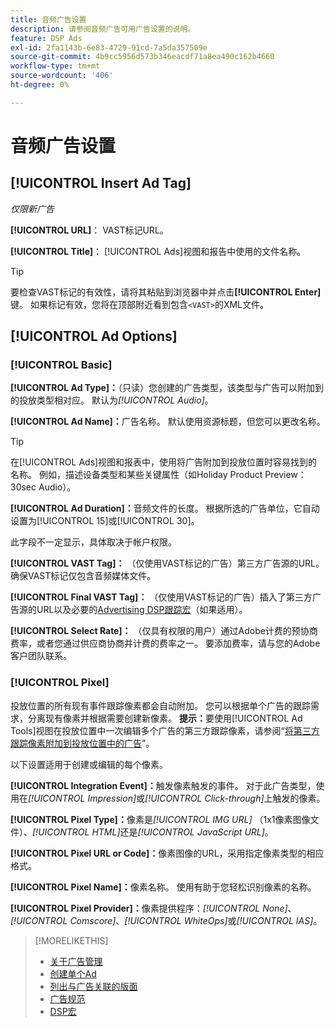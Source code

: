```yaml
---
title: 音频广告设置
description: 请参阅音频广告可用广告设置的说明。
feature: DSP Ads
exl-id: 2fa1143b-6e83-4729-91cd-7a5da357509e
source-git-commit: 4b9cc5956d573b346eacdf71a8ea490c162b4660
workflow-type: tm+mt
source-wordcount: '406'
ht-degree: 0%

---
```


# 音频广告设置

## [!UICONTROL Insert Ad Tag]

*仅限新广告*

**[!UICONTROL URL]**： VAST标记URL。

**[!UICONTROL Title]**： [!UICONTROL Ads]视图和报告中使用的文件名称。

>[!TIP]
>
> 要检查VAST标记的有效性，请将其粘贴到浏览器中并点击&#x200B;**[!UICONTROL Enter]**&#x200B;键。 如果标记有效，您将在顶部附近看到包含`<VAST>`的XML文件。

## [!UICONTROL Ad Options]

### [!UICONTROL Basic]

**[!UICONTROL Ad Type]：**（只读）您创建的广告类型，该类型与广告可以附加到的投放类型相对应。 默认为&#x200B;*[!UICONTROL Audio]*。

**[!UICONTROL Ad Name]：**&#x200B;广告名称。 默认使用资源标题，但您可以更改名称。

>[!TIP]
>
> 在[!UICONTROL Ads]视图和报表中，使用将广告附加到投放位置时容易找到的名称。 例如，描述设备类型和某些关键属性（如Holiday Product Preview： 30sec Audio）。

**[!UICONTROL Ad Duration]：**&#x200B;音频文件的长度。 根据所选的广告单位，它自动设置为[!UICONTROL 15]或[!UICONTROL 30]。

此字段不一定显示，具体取决于帐户权限。

**[!UICONTROL VAST Tag]：** （仅使用VAST标记的广告）第三方广告源的URL。 确保VAST标记仅包含音频媒体文件。

**[!UICONTROL Final VAST Tag]：** （仅使用VAST标记的广告）插入了第三方广告源的URL以及必要的[Advertising DSP跟踪宏](/help/dsp/campaign-management/macros.md)（如果适用）。

**[!UICONTROL Select Rate]：** （仅具有权限的用户）通过Adobe计费的预协商费率，或者您通过供应商协商并计费的费率之一。 要添加费率，请与您的Adobe客户团队联系。

### [!UICONTROL Pixel]

投放位置的所有现有事件跟踪像素都会自动附加。 您可以根据单个广告的跟踪需求，分离现有像素并根据需要创建新像素。 **提示：**&#x200B;要使用[!UICONTROL Ad Tools]视图在投放位置中一次编辑多个广告的第三方跟踪像素，请参阅“[将第三方跟踪像素附加到投放位置中的广告](/help/dsp/campaign-management/ads/ad-attach-to-placement.md#attach-pixels-ads)”。

以下设置适用于创建或编辑的每个像素。

**[!UICONTROL Integration Event]：**&#x200B;触发像素触发的事件。 对于此广告类型，使用在&#x200B;*[!UICONTROL Impression]*&#x200B;或&#x200B;*[!UICONTROL Click-through]*&#x200B;上触发的像素。

**[!UICONTROL Pixel Type]：**&#x200B;像素是&#x200B;*[!UICONTROL IMG URL]* （1x1像素图像文件）、*[!UICONTROL HTML]*&#x200B;还是&#x200B;*[!UICONTROL JavaScript URL]*。

**[!UICONTROL Pixel URL or Code]：**&#x200B;像素图像的URL，采用指定像素类型的相应格式。

**[!UICONTROL Pixel Name]：**&#x200B;像素名称。 使用有助于您轻松识别像素的名称。

**[!UICONTROL Pixel Provider]：**&#x200B;像素提供程序：*[!UICONTROL None]*、*[!UICONTROL Comscore]*、*[!UICONTROL WhiteOps]*&#x200B;或&#x200B;*[!UICONTROL IAS]*。

>[!MORELIKETHIS]
>
>* [关于广告管理](ad-about.md)
>* [创建单个Ad](ad-create.md)
>* [列出与广告关联的版面](/help/dsp/campaign-management/ads/ad-list-placements.md)
>* [广告规范](ad-specs.md)
>* [DSP宏](/help/dsp/campaign-management/macros.md)
